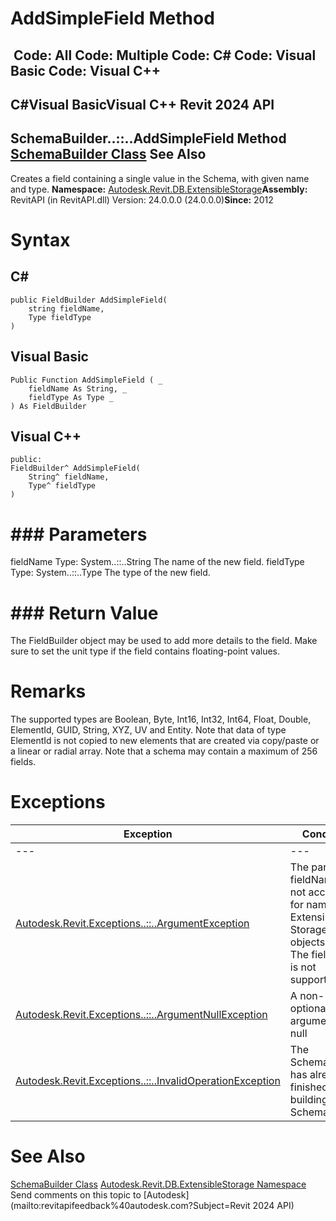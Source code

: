 # AddSimpleField Method

﻿
 Code: All Code: Multiple Code: C# Code: Visual Basic Code: Visual C++   
---  
C#Visual BasicVisual C++
Revit 2024 API  
---  
SchemaBuilder..::..AddSimpleField Method   
[SchemaBuilder Class](e74f9357-cc3c-558e-73b8-38ce6d247869.md "SchemaBuilder Class") See Also  
---  
Creates a field containing a single value in the Schema, with given name and type. 
**Namespace:** [Autodesk.Revit.DB.ExtensibleStorage](79486a74-376c-9555-c873-45d5a750f051.md "Autodesk.Revit.DB.ExtensibleStorage Namespace")**Assembly:** RevitAPI (in RevitAPI.dll) Version: 24.0.0.0 (24.0.0.0)**Since:** 2012 
# Syntax
C#  
---  
```text
public FieldBuilder AddSimpleField(
	string fieldName,
	Type fieldType
)
```
  
Visual Basic  
---  
```text
Public Function AddSimpleField ( _
	fieldName As String, _
	fieldType As Type _
) As FieldBuilder
```
  
Visual C++  
---  
```text
public:
FieldBuilder^ AddSimpleField(
	String^ fieldName, 
	Type^ fieldType
)
```
  
# ### Parameters
fieldName
    Type: System..::..String The name of the new field. 
fieldType
    Type: System..::..Type The type of the new field. 
# ### Return Value
The FieldBuilder object may be used to add more details to the field. Make sure to set the unit type if the field contains floating-point values. 
# Remarks
The supported types are Boolean, Byte, Int16, Int32, Int64, Float, Double, ElementId, GUID, String, XYZ, UV and Entity.
Note that data of type ElementId is not copied to new elements that are created via copy/paste or a linear or radial array.
Note that a schema may contain a maximum of 256 fields.
# Exceptions
| Exception | Condition |
| --- | --- |
| --- | --- |
| [Autodesk.Revit.Exceptions..::..ArgumentException](2e6e4206-97a8-dd4b-df5d-4269f4bb6088.md "ArgumentException Class") | The parameter fieldName is not acceptable for naming Extensible Storage objects. -or- The field type is not supported. |
| [Autodesk.Revit.Exceptions..::..ArgumentNullException](631e1424-60f4-929b-4e52-dda9dcd26316.md "ArgumentNullException Class") | A non-optional argument was null |
| [Autodesk.Revit.Exceptions..::..InvalidOperationException](9e715f03-3884-e539-4dd6-8d7545733adc.md "InvalidOperationException Class") | The SchemaBuilder has already finished building the Schema. |

# See Also
[SchemaBuilder Class](e74f9357-cc3c-558e-73b8-38ce6d247869.md "SchemaBuilder Class")
[Autodesk.Revit.DB.ExtensibleStorage Namespace](79486a74-376c-9555-c873-45d5a750f051.md "Autodesk.Revit.DB.ExtensibleStorage Namespace")
Send comments on this topic to [Autodesk](mailto:revitapifeedback%40autodesk.com?Subject=Revit 2024 API)